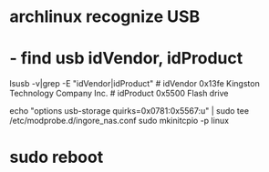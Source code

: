
# archlinux recognize USB

# - find usb idVendor, idProduct
lsusb -v|grep -E "idVendor|idProduct"
	# idVendor           0x13fe Kingston Technology Company Inc.
    # idProduct          0x5500 Flash drive

echo "options usb-storage quirks=0x0781:0x5567:u" | sudo tee /etc/modprobe.d/ingore_nas.conf
sudo mkinitcpio -p linux
# sudo reboot



